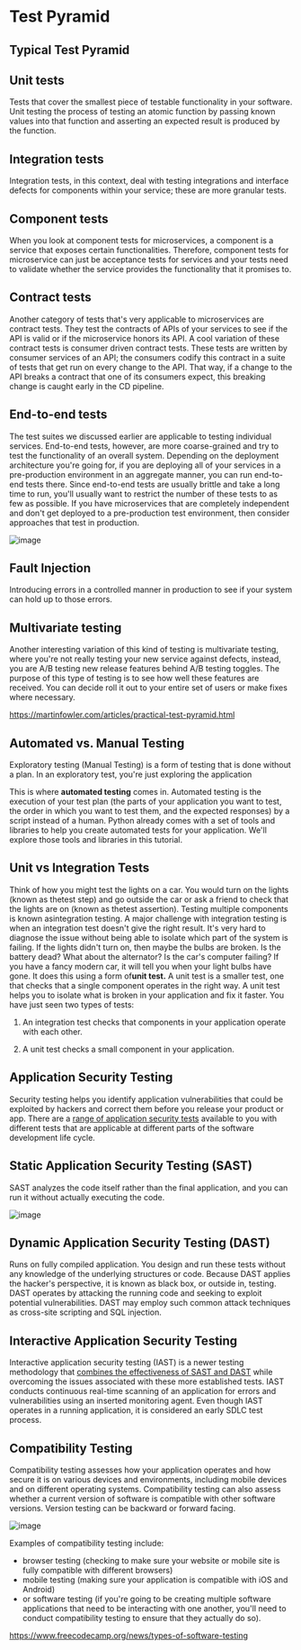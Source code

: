 # Test Pyramid

## Typical Test Pyramid

## Unit tests

Tests that cover the smallest piece of testable functionality in your software.
Unit testing the process of testing an atomic function by passing known values into that function and asserting an expected result is produced by the function.

## Integration tests

Integration tests, in this context, deal with testing integrations and interface defects for components within your service; these are more granular tests.

## Component tests

When you look at component tests for microservices, a component is a service that exposes certain functionalities. Therefore, component tests for microservice can just be acceptance tests for services and your tests need to validate whether the service provides the functionality that it promises to.

## Contract tests

Another category of tests that's very applicable to microservices are contract tests. They test the contracts of APIs of your services to see if the API is valid or if the microservice honors its API. A cool variation of these contract tests is consumer driven contract tests. These tests are written by consumer services of an API; the consumers codify this contract in a suite of tests that get run on every change to the API. That way, if a change to the API breaks a contract that one of its consumers expect, this breaking change is caught early in the CD pipeline.

## End-to-end tests

The test suites we discussed earlier are applicable to testing individual services. End-to-end tests, however, are more coarse-grained and try to test the functionality of an overall system. Depending on the deployment architecture you're going for, if you are deploying all of your services in a pre-production environment in an aggregate manner, you can run end-to-end tests there. Since end-to-end tests are usually brittle and take a long time to run, you'll usually want to restrict the number of these tests to as few as possible. If you have microservices that are completely independent and don't get deployed to a pre-production test environment, then consider approaches that test in production.

![image](../../media/Test-Pyramid-image1.jpg)

## Fault Injection

Introducing errors in a controlled manner in production to see if your system can hold up to those errors.

## Multivariate testing

Another interesting variation of this kind of testing is multivariate testing, where you're not really testing your new service against defects, instead, you are A/B testing new release features behind A/B testing toggles. The purpose of this type of testing is to see how well these features are received. You can decide roll it out to your entire set of users or make fixes where necessary.

<https://martinfowler.com/articles/practical-test-pyramid.html>

## Automated vs. Manual Testing

Exploratory testing (Manual Testing) is a form of testing that is done without a plan. In an exploratory test, you're just exploring the application

This is where **automated testing** comes in. Automated testing is the execution of your test plan (the parts of your application you want to test, the order in which you want to test them, and the expected responses) by a script instead of a human. Python already comes with a set of tools and libraries to help you create automated tests for your application. We'll explore those tools and libraries in this tutorial.

## Unit vs Integration Tests

Think of how you might test the lights on a car. You would turn on the lights (known as thetest step) and go outside the car or ask a friend to check that the lights are on (known as thetest assertion). Testing multiple components is known asintegration testing.
A major challenge with integration testing is when an integration test doesn't give the right result. It's very hard to diagnose the issue without being able to isolate which part of the system is failing. If the lights didn't turn on, then maybe the bulbs are broken. Is the battery dead? What about the alternator? Is the car's computer failing?
If you have a fancy modern car, it will tell you when your light bulbs have gone. It does this using a form of**unit test.**
A unit test is a smaller test, one that checks that a single component operates in the right way. A unit test helps you to isolate what is broken in your application and fix it faster.
You have just seen two types of tests:

1. An integration test checks that components in your application operate with each other.

2. A unit test checks a small component in your application.

## Application Security Testing

Security testing helps you identify application vulnerabilities that could be exploited by hackers and correct them before you release your product or app.
There are a [range of application security tests](https://securityboulevard.com/2020/03/application-security-testing-trends-in-2020/) available to you with different tests that are applicable at different parts of the software development life cycle.

## Static Application Security Testing (SAST)

SAST analyzes the code itself rather than the final application, and you can run it without actually executing the code.

![image](../../media/Test-Pyramid-image2.jpg)

## Dynamic Application Security Testing (DAST)

Runs on fully compiled application. You design and run these tests without any knowledge of the underlying structures or code.
Because DAST applies the hacker's perspective, it is known as black box, or outside in, testing.
DAST operates by attacking the running code and seeking to exploit potential vulnerabilities. DAST may employ such common attack techniques as cross-site scripting and SQL injection.

## Interactive Application Security Testing

Interactive application security testing (IAST) is a newer testing methodology that [combines the effectiveness of SAST and DAST](https://developer.ibm.com/recipes/tutorials/what-is-interactive-application-security-testing/) while overcoming the issues associated with these more established tests.
IAST conducts continuous real-time scanning of an application for errors and vulnerabilities using an inserted monitoring agent. Even though IAST operates in a running application, it is considered an early SDLC test process.

## Compatibility Testing

Compatibility testing assesses how your application operates and how secure it is on various devices and environments, including mobile devices and on different operating systems.
Compatibility testing can also assess whether a current version of software is compatible with other software versions. Version testing can be backward or forward facing.

![image](../../media/Test-Pyramid-image3.jpg)

Examples of compatibility testing include:

- browser testing (checking to make sure your website or mobile site is fully compatible with different browsers)
- mobile testing (making sure your application is compatible with iOS and Android)
- or software testing (if you're going to be creating multiple software applications that need to be interacting with one another, you'll need to conduct compatibility testing to ensure that they actually do so).

<https://www.freecodecamp.org/news/types-of-software-testing>
